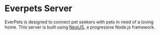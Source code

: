# Everpets Server
EverPets is designed to connect pet seekers with pets in need of a loving home. This server is built using [NestJS](https://nestjs.com/), a progressive Node.js framework.